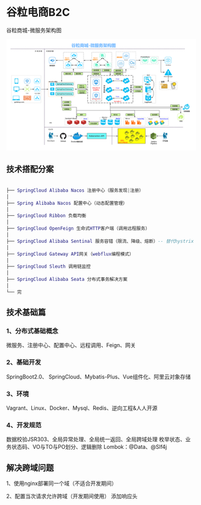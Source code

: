 # 谷粒电商B2C

谷粒商城-微服务架构图

![](./img/谷粒商城-微服务架构图.jpg)

## 技术搭配分案
```lua

├── SpringCloud Alibaba Nacos 注册中心（服务发现|注册）
│
├── Spring Alibaba Nacos 配置中心（动态配置管理）
│   
├── SpringCloud Ribbon 负载均衡
│
├── SpringCloud OpenFeign 生命式HTTP客户端（调用远程服务）
│
├── SpringCloud Alibaba Sentinal 服务容错（限流、降级、熔断）-- 替代hystrix
│
├── SpringCloud Gateway API网关（webflux编程模式）
│
├── SpringCloud Sleuth 调用链监控
│
├── SpringCloud Alibaba Seata 分布式事务解决方案
│
└── 完
```

## 技术基础篇
### 1、分布式基础概念
微服务、注册中心、配置中心、远程调用、Feign、网关

### 2、基础开发
SpringBoot2.0、 SpringCloud、Mybatis-Plus、Vue组件化、阿里云对象存储

### 3、环境
Vagrant、Linux、Docker、Mysql、Redis、逆向工程&人人开源

### 4、开发规范
数据校验JSR303、全局异常处理、全局统一返回、全局跨域处理
枚举状态、业务状态码、VO与TO与PO划分、逻辑删除
Lombok：@Data、@Slf4j


## 解决跨域问题
1、使用nginx部署同一个域（不适合开发期间）

2、配置当次请求允许跨域（开发期间使用）
  添加响应头









